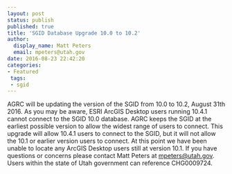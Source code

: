 ```yaml
---
layout: post
status: publish
published: true
title: 'SGID Database Upgrade 10.0 to 10.2'
author:
  display_name: Matt Peters
  email: mpeters@utah.gov
date: 2016-08-23 22:42:20
categories:
- Featured
 tags:
 - sgid
---
```


AGRC will be updating the version of the SGID from 10.0 to 10.2, August 31th 2016. As you may be aware, ESRI ArcGIS Desktop users running 10.4.1 cannot connect to the SGID 10.0 database. AGRC keeps the SGID at the earliest possible version to allow the widest range of users to connect. This upgrade will allow 10.4.1 users to connect to the SGID, but it will not allow the 10.1 or earlier version users to connect. At this point we have been unable to locate any ArcGIS Desktop users still at version 10.1. If you have questions or concerns please contact Matt Peters at [mpeters@utah.gov](mailto:mpeters@utah.gov). Users within the state of Utah government can reference CHG0009724.
